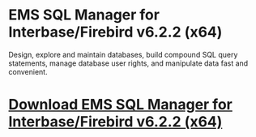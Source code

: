 # EMS SQL Manager for Interbase/Firebird v6.2.2 (x64)

Design, explore and maintain databases, build compound SQL query statements, manage database user rights, and manipulate data fast and convenient.

# [Download EMS SQL Manager for Interbase/Firebird v6.2.2 (x64)](https://developer.team/database-development/35158-ems-sql-manager-for-interbasefirebird-v622-x64.html)
